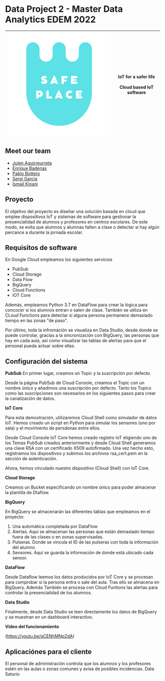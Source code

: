 # Data Project 2 - Master Data Analytics EDEM 2022

| ![](https://github.com/aloa04/dataproject-2/blob/main/media/safe-place-logo.png?raw=true) | **IoT for a safer life**<br /><br />Cloud based IoT software |
| ------------------------------------------------------------ | :----------------------------------------------------------: |

## Meet our team

- [Julen Aguirreurreta](https://github.com/juagvi)
- [Enrique Badenas](https://github.com/Enriquebadenas)
- [Pablo Bottero](https://github.com/aloa04)
- [Sergi García](https://github.com/S3gam)
- [Ismail Kinani](https://github.com/kinaflux)



## Proyecto

El objetivo del proyecto es diseñar una solución basada en cloud que emplee dispositivos IoT y sistemas de software para gestionar la presencialidad de alumnos y profesores en centros escolares. De este modo, se evita que alumnos y alumnas falten a clase o detectar si hay algún percance a durante la jornada escolar.

## Requisitos de software

En Google Cloud empleamos los siguientes servicios

- PubSub
- Cloud Storage
- Data Flow
- BigQuery
- Cloud Functions
- IOT Core





Además, empleamos Python 3.7 en DataFlow para crear la lógica para concocer si los alumnos entran o salen de clase. También se utiliza en CLoud Functions para detectar si alguna persona permanece demasiado tiempo en las zonas "de paso".



Por último, toda la infromación se visualiza en Data Studio, desde donde se puede controlar, gracias a la sincronización con BigQuery, las personas que hay en cada aula, así como visualizar las tablas de alertas para que el personal pueda actuar sobre ellas.






## Configuración del sistema

**PubSub**
En primer lugar, creamos un Topic y la suscripción por defecto.

Desde la página PubSub de Cloud Console, creamos el Topic con un nombre único y añadimos una suscripción por defecto. Tanto los Topics como las suscripciones son necesarios en los siguientes pasos para crear la canalización de datos.



**IoT Core**

Para esta demostración, utilizaremos Cloud Shell como simulador de datos IoT. Hemos creado un script en Python para simular los sensores (uno por sala) y el movimiento de persdonas entre ellos. 

Desde Cloud Console IoT Core hemos creado registro IoT eligiendo uno de los Temas PubSub creados anteriormente y desde Cloud Shell generamos una clave RSA con un certificado X509 autofirmado. Una vez hecho esto, registramos los dispositivos y subimos los archivos rsa_cert.pem en la sección de autenticación.

Ahora, hemos vinculado nuestro dispositivo (Cloud Shell) con IoT Core.



**Cloud Storage**

Creamos un Bucket especificando un nombre único para poder almacenar la plantilla de Dtaflow.



**BigQuery**

En BigQuery se almacenarán las diferentes tablas que empleamos en el proyecto:

1. Una automática completada por DataFlow
2. Alertas. Aquí se almacenan las personas que están demasiado tiempo fuera de las clases o en zonas supervisadas.
3. Pulseras. Donde se vincula el ID de las pulseras con toda la información del alumno.
4. Sensores. Aquí se guarda la información de donde está ubicado cada sensor.



**DataFlow**

Desde Dataflow leemos los datos producidos por IoT Core y se procesan para comprobar si la persona entra o sale del aula. Tras ello se almacena en BigQuery. Además También se procesa con Cloud Funtions las alertas para controlar la presencialidad de los alumnos.



**Data Studio**

Finalmente, desde Data Studio se leen directamente los datos de BigQuery y se muestran en un dashboard interactivo.



**Video del funcionamiento**

(https://youtu.be/qCENhMNpZdA)



## Aplicaciónes para el cliente

El personal de administración controla que los alumnos y los profesores estén en las aulas o zonas comunes y avisa de posibles incidencias. Data Saturio

